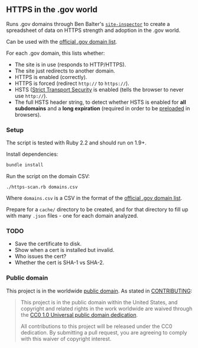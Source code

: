 ## HTTPS in the .gov world

Runs .gov domains through Ben Balter's [`site-inspector`](https://github.com/benbalter/site-inspector-ruby) to create a spreadsheet of data on HTTPS strength and adoption in the .gov world.

Can be used with the [official .gov domain list](https://catalog.data.gov/dataset/gov-domains-api).

For each .gov domain, this lists whether:

* The site is in use (responds to HTTP/HTTPS).
* The site just redirects to another domain.
* HTTPS is enabled (correctly).
* HTTPS is forced (redirect `http://` to `https://`).
* HSTS ([Strict Transport Security](https://en.wikipedia.org/wiki/HTTP_Strict_Transport_Security) is enabled (tells the browser to never use `http://`).
* The full HSTS header string, to detect whether HSTS is enabled for **all subdomains** and a **long expiration** (required in order to be [preloaded](https://hstspreload.appspot.com/) in browsers).


### Setup

The script is tested with Ruby 2.2 and should run on 1.9+.

Install dependencies:

```bash
bundle install
```

Run the script on the domain CSV:

```
./https-scan.rb domains.csv
```

Where `domains.csv` is a CSV in the format of the [official .gov domain list](https://catalog.data.gov/dataset/gov-domains-api).

Prepare for a `cache/` directory to be created, and for that directory to fill up with many `.json` files - one for each domain analyzed.


### TODO

* Save the certificate to disk.
* Show when a cert is installed but invalid.
* Who issues the cert?
* Whether the cert is SHA-1 vs SHA-2.


### Public domain

This project is in the worldwide [public domain](LICENSE.md). As stated in [CONTRIBUTING](CONTRIBUTING.md):

> This project is in the public domain within the United States, and copyright and related rights in the work worldwide are waived through the [CC0 1.0 Universal public domain dedication](https://creativecommons.org/publicdomain/zero/1.0/).
>
> All contributions to this project will be released under the CC0 dedication. By submitting a pull request, you are agreeing to comply with this waiver of copyright interest.
